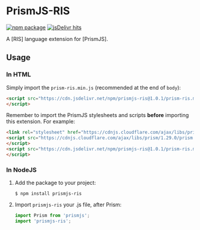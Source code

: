 PrismJS-RIS
========

[![npm package](https://img.shields.io/npm/v/prismjs-ris?logo=npm&style=for-the-badge)](https://www.npmjs.com/package/prismjs-ris)
[![jsDelivr hits](https://img.shields.io/jsdelivr/npm/hm/prismjs-ris?color=gold&logo=javascript&style=for-the-badge)](https://www.jsdelivr.com/package/npm/prismjs-ris)

A [RIS] language extension for [PrismJS].


## Usage

### In HTML

Simply import the `prism-ris.min.js` (recommended at the end of `body`):

```html
<script src="https://cdn.jsdelivr.net/npm/prismjs-ris@1.0.1/prism-ris.min.js">
</script>
```

Remember to import the PrismJS stylesheets and scripts **before** importing this extension.
For example:

```html
<link rel="stylesheet" href="https://cdnjs.cloudflare.com/ajax/libs/prism/1.29.0/themes/prism-solarizedlight.min.css"/>
<script src="https://cdnjs.cloudflare.com/ajax/libs/prism/1.29.0/prism.min.js">
</script>
<script src="https://cdn.jsdelivr.net/npm/prismjs-ris@1.0.1/prism-ris.min.js">
</script>
```

### In NodeJS

1. Add the package to your project:

    ```console
    $ npm install prismjs-ris
    ```

2. Import `prismjs-ris` your .js file, after Prism:

    ```js
    import Prism from 'prismjs';
    import 'prismjs-ris';
    ```


